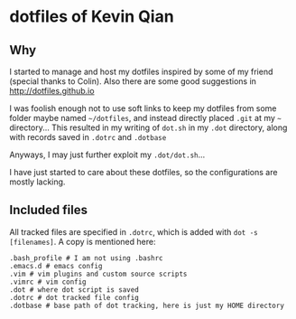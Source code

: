 # dotfiles of Kevin Qian

## Why
I started to manage and host my dotfiles inspired by some of my friend (special thanks to Colin). Also there are some good suggestions in http://dotfiles.github.io  

I was foolish enough not to use soft links to keep my dotfiles from some folder maybe named `~/dotfiles`, and instead directly placed `.git` at my `~` directory... This resulted in my writing of `dot.sh` in my `.dot` directory, along with records saved in `.dotrc` and `.dotbase`  

Anyways, I may just further exploit my `.dot/dot.sh`...  

I have just started to care about these dotfiles, so the configurations are mostly lacking.  

## Included files
All tracked files are specified in `.dotrc`, which is added with `dot -s [filenames]`. A copy is mentioned here:  
```
.bash_profile # I am not using .bashrc
.emacs.d # emacs config
.vim # vim plugins and custom source scripts
.vimrc # vim config
.dot # where dot script is saved
.dotrc # dot tracked file config
.dotbase # base path of dot tracking, here is just my HOME directory
```
